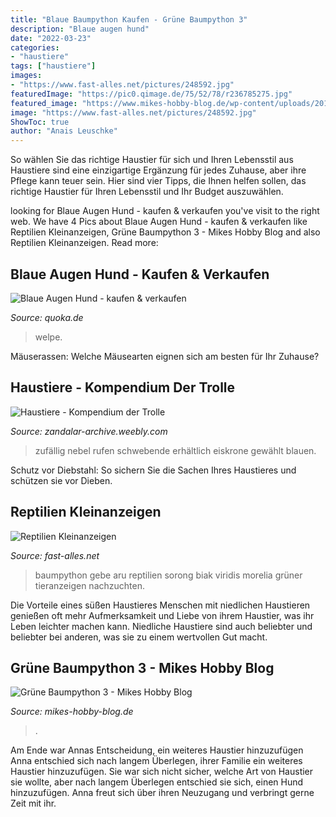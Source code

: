 ```yaml
---
title: "Blaue Baumpython Kaufen - Grüne Baumpython 3"
description: "Blaue augen hund"
date: "2022-03-23"
categories:
- "haustiere"
tags: ["haustiere"]
images:
- "https://www.fast-alles.net/pictures/248592.jpg"
featuredImage: "https://pic0.qimage.de/75/52/78/r236785275.jpg"
featured_image: "https://www.mikes-hobby-blog.de/wp-content/uploads/2014/03/Grüne-Baumpython-3.jpg"
image: "https://www.fast-alles.net/pictures/248592.jpg"
ShowToc: true
author: "Anais Leuschke"
---
```



So wählen Sie das richtige Haustier für sich und Ihren Lebensstil aus
Haustiere sind eine einzigartige Ergänzung für jedes Zuhause, aber ihre Pflege kann teuer sein. Hier sind vier Tipps, die Ihnen helfen sollen, das richtige Haustier für Ihren Lebensstil und Ihr Budget auszuwählen.

	

		
looking for Blaue Augen Hund - kaufen &amp; verkaufen you've visit to the right web. We have 4 Pics about Blaue Augen Hund - kaufen &amp; verkaufen like Reptilien Kleinanzeigen, Grüne Baumpython 3 - Mikes Hobby Blog and also Reptilien Kleinanzeigen. Read more:
		
    
## Blaue Augen Hund - Kaufen &amp; Verkaufen

<img loading=lazy src="https://pic0.qimage.de/75/52/78/r236785275.jpg" onerror="this.onerror=null;this.src='https://tse3.mm.bing.net/th?id=OIP.JCFktMlYeF2_i9ETmkDcJwAAAA&amp;pid=15.1';" alt="Blaue Augen Hund - kaufen &amp; verkaufen">

_Source: quoka.de_

>welpe. 

	

Mäuserassen: Welche Mäusearten eignen sich am besten für Ihr Zuhause?

    
## Haustiere - Kompendium Der Trolle

<img loading=lazy src="https://zandalar-archive.weebly.com/uploads/1/2/6/6/12661939/pets-maske_orig.jpg" onerror="this.onerror=null;this.src='https://tse2.mm.bing.net/th?id=OIP.UbtZacGDCWnI3Fbl1jtZ2QHaEK&amp;pid=15.1';" alt="Haustiere - Kompendium der Trolle">

_Source: zandalar-archive.weebly.com_

>zufällig nebel rufen schwebende erhältlich eiskrone gewählt blauen. 

	

Schutz vor Diebstahl: So sichern Sie die Sachen Ihres Haustieres und schützen sie vor Dieben.

    
## Reptilien Kleinanzeigen

<img loading=lazy src="https://www.fast-alles.net/pictures/248592.jpg" onerror="this.onerror=null;this.src='https://tse1.mm.bing.net/th?id=OIP.xiw8WEWV3Qg5da6D1MZ6ywHaFj&amp;pid=15.1';" alt="Reptilien Kleinanzeigen">

_Source: fast-alles.net_

>baumpython gebe aru reptilien sorong biak viridis morelia grüner tieranzeigen nachzuchten. 

	

Die Vorteile eines süßen Haustieres
Menschen mit niedlichen Haustieren genießen oft mehr Aufmerksamkeit und Liebe von ihrem Haustier, was ihr Leben leichter machen kann. Niedliche Haustiere sind auch beliebter und beliebter bei anderen, was sie zu einem wertvollen Gut macht.

    
## Grüne Baumpython 3 - Mikes Hobby Blog

<img loading=lazy src="https://www.mikes-hobby-blog.de/wp-content/uploads/2014/03/Grüne-Baumpython-3.jpg" onerror="this.onerror=null;this.src='https://tse4.mm.bing.net/th?id=OIP.2wa4Hrno5jA5sWq_CUrF9gHaFn&amp;pid=15.1';" alt="Grüne Baumpython 3 - Mikes Hobby Blog">

_Source: mikes-hobby-blog.de_

>. 

	

Am Ende war Annas Entscheidung, ein weiteres Haustier hinzuzufügen
Anna entschied sich nach langem Überlegen, ihrer Familie ein weiteres Haustier hinzuzufügen. Sie war sich nicht sicher, welche Art von Haustier sie wollte, aber nach langem Überlegen entschied sie sich, einen Hund hinzuzufügen. Anna freut sich über ihren Neuzugang und verbringt gerne Zeit mit ihr.

